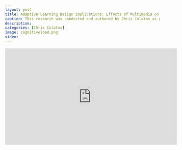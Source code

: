 ```yaml
---
layout: post
title: Adaptive Learning Design Implications: Effects of Multimedia on Learning Efficacy and Cognitive Load
caption: This research was conducted and authored by Chris Colatos as part of a collaborative project between The University of Edinburgh and Columbia University. The project was supervised by Professors Ryan S. Baker and Dragan Gašević.
description: 
categories: [Chris Colatos]
image: cognitiveload.png
video: 
---
```

<iframe width="560" height="315" src="https://www.youtube-nocookie.com/embed/sPlRW9tUY48?si=k9ScCLGrwNsxLStG" title="YouTube video player" frameborder="0" allow="accelerometer; autoplay; clipboard-write; encrypted-media; gyroscope; picture-in-picture; web-share" allowfullscreen></iframe>
